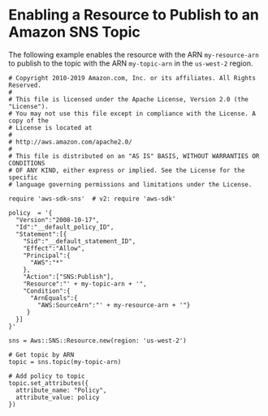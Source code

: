 # Enabling a Resource to Publish to an Amazon SNS Topic<a name="sns-example-enable-resource"></a>

The following example enables the resource with the ARN `my-resource-arn` to publish to the topic with the ARN `my-topic-arn` in the `us-west-2` region\.

```
# Copyright 2010-2019 Amazon.com, Inc. or its affiliates. All Rights Reserved.
#
# This file is licensed under the Apache License, Version 2.0 (the "License").
# You may not use this file except in compliance with the License. A copy of the
# License is located at
#
# http://aws.amazon.com/apache2.0/
#
# This file is distributed on an "AS IS" BASIS, WITHOUT WARRANTIES OR CONDITIONS
# OF ANY KIND, either express or implied. See the License for the specific
# language governing permissions and limitations under the License.

require 'aws-sdk-sns'  # v2: require 'aws-sdk'

policy  = '{
  "Version":"2008-10-17",
  "Id":"__default_policy_ID",
  "Statement":[{
    "Sid":"__default_statement_ID",
    "Effect":"Allow",
    "Principal":{
      "AWS":"*"
    },
    "Action":["SNS:Publish"],
    "Resource":"' + my-topic-arn + '",
    "Condition":{
      "ArnEquals":{
        "AWS:SourceArn":"' + my-resource-arn + '"}
     }
  }]
}'

sns = Aws::SNS::Resource.new(region: 'us-west-2')

# Get topic by ARN
topic = sns.topic(my-topic-arn)

# Add policy to topic
topic.set_attributes({
  attribute_name: "Policy",
  attribute_value: policy
})
```